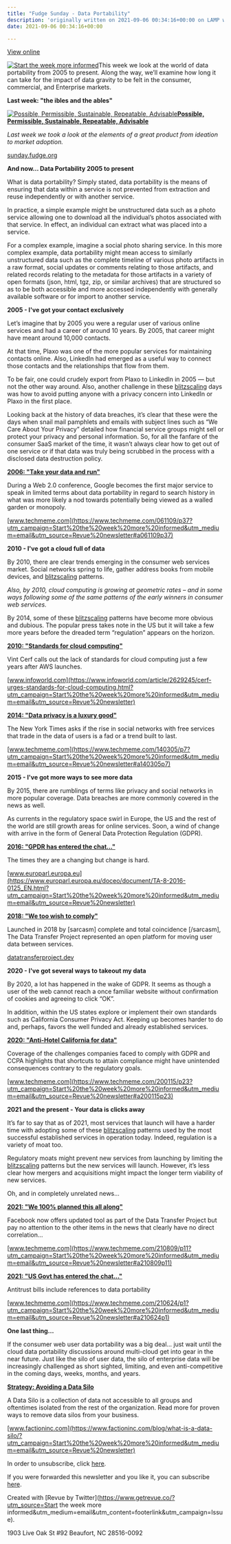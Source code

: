```yaml
---
title: "Fudge Sunday - Data Portability"
description: 'originally written on 2021-09-06 00:34:16+00:00 on LAMP with vi, WordPress, Jekyll, Gatsby Cloud, Netlify, Revue, Substack, or Buttondown'
date: 2021-09-06 00:34:16+00:00

---
```


[View online](https://sunday.fudge.org/issues/fudge-sunday-data-portability-742573?utm_campaign=Issue&utm_content=view_in_browser&utm_medium=email&utm_source=Start+the+week+more+informed)

[![Start the week more informed](https://bucketeer-e05bbc84-baa3-437e-9518-adb32be77984.s3.amazonaws.com/public/images/11503056-364c-4448-9295-b5e9a9f42d70_1200x115.png "Start the week more informed")](https://substackcdn.com/image/fetch/f_auto,q_auto:good,fl_progressive:steep/https%3A%2F%2Fbucketeer-e05bbc84-baa3-437e-9518-adb32be77984.s3.amazonaws.com%2Fpublic%2Fimages%2F11503056-364c-4448-9295-b5e9a9f42d70_1200x115.png)This week we look at the world of data portability from 2005 to present. Along the way, we’ll examine how long it can take for the impact of data gravity to be felt in the consumer, commercial, and Enterprise markets.

 **Last week: "the ibles and the ables"**

[![Possible, Permissible, Sustainable, Repeatable, Advisable](https://bucketeer-e05bbc84-baa3-437e-9518-adb32be77984.s3.amazonaws.com/public/images/ffeb3fdc-a7b0-4ad7-b155-37bbf560dc4e_600x300.jpeg "Possible, Permissible, Sustainable, Repeatable, Advisable")](https://substackcdn.com/image/fetch/f_auto,q_auto:good,fl_progressive:steep/https%3A%2F%2Fbucketeer-e05bbc84-baa3-437e-9518-adb32be77984.s3.amazonaws.com%2Fpublic%2Fimages%2Fffeb3fdc-a7b0-4ad7-b155-37bbf560dc4e_600x300.jpeg)**[Possible, Permissible, Sustainable, Repeatable, Advisable](https://sunday.fudge.org/issues/fudge-sunday-possible-permissible-sustainable-repeatable-advisable-732793?utm_campaign=Start%20the%20week%20more%20informed&utm_medium=email&utm_source=Revue%20newsletter)**

*Last week we took a look at the elements of a great product from ideation to market adoption.*

[sunday.fudge.org](https://sunday.fudge.org/issues/fudge-sunday-possible-permissible-sustainable-repeatable-advisable-732793?utm_campaign=Start%20the%20week%20more%20informed&utm_medium=email&utm_source=Revue%20newsletter)

 **And now... Data Portability 2005 to present**

What is data portability? Simply stated, data portability is the means of ensuring that data within a service is not prevented from extraction and reuse independently or with another service.

In practice, a simple example might be unstructured data such as a photo service allowing one to download all the individual’s photos associated with that service. In effect, an individual can extract what was placed into a service.

For a complex example, imagine a social photo sharing service. In this more complex example, data portability might mean access to similarly unstructured data such as the complete timeline of various photo artifacts in a raw format, social updates or comments relating to those artifacts, and related records relating to the metadata for those artifacts in a variety of open formats (json, html, tgz, zip, or similar archives) that are structured so as to be both accessible and more accessed independently with generally available software or for import to another service.

 **2005 - I've got your contact exclusively**

Let’s imagine that by 2005 you were a regular user of various online services and had a career of around 10 years. By 2005, that career might have meant around 10,000 contacts.

At that time, Plaxo was one of the more popular services for maintaining contacts online. Also, LinkedIn had emerged as a useful way to connect those contacts and the relationships that flow from them.

To be fair, one could crudely export from Plaxo to LinkedIn in 2005 — but not the other way around. Also, another challenge in these [blitzscaling](https://hbr.org/2016/04/blitzscaling?utm_campaign=Start%20the%20week%20more%20informed&utm_medium=email&utm_source=Revue%20newsletter) days was how to avoid putting anyone with a privacy concern into LinkedIn or Plaxo in the first place.

Looking back at the history of data breaches, it’s clear that these were the days when snail mail pamphlets and emails with subject lines such as “We Care About Your Privacy” detailed how financial service groups might sell or protect your privacy and personal information. So, for all the fanfare of the consumer SaaS market of the time, it wasn’t always clear how to get out of one service or if that data was truly being scrubbed in the process with a disclosed data destruction policy.

**[2006: "Take your data and run"](https://www.techmeme.com/061109/p37?utm_campaign=Start%20the%20week%20more%20informed&utm_medium=email&utm_source=Revue%20newsletter#a061109p37)**

During a Web 2.0 conference, Google becomes the first major service to speak in limited terms about data portability in regard to search history in what was more likely a nod towards potentially being viewed as a walled garden or monopoly.

[www.techmeme.com](https://www.techmeme.com/061109/p37?utm_campaign=Start%20the%20week%20more%20informed&utm_medium=email&utm_source=Revue%20newsletter#a061109p37)

 **2010 - I've got a cloud full of data**

By 2010, there are clear trends emerging in the consumer web services market. Social networks spring to life, gather address books from mobile devices, and [blitzscaling](https://hbr.org/2016/04/blitzscaling?utm_campaign=Start%20the%20week%20more%20informed&utm_medium=email&utm_source=Revue%20newsletter) patterns.

*Also, by 2010, cloud computing is growing at geometric rates – and in some ways following some of the same patterns of the early winners in consumer web services.*

By 2014, some of these [blitzscaling](https://hbr.org/2016/04/blitzscaling?utm_campaign=Start%20the%20week%20more%20informed&utm_medium=email&utm_source=Revue%20newsletter) patterns have become more obvious and dubious. The popular press takes note in the US but it will take a few more years before the dreaded term “regulation” appears on the horizon.

**[2010: "Standards for cloud computing"](https://www.infoworld.com/article/2629245/cerf-urges-standards-for-cloud-computing.html?utm_campaign=Start%20the%20week%20more%20informed&utm_medium=email&utm_source=Revue%20newsletter)**

Vint Cerf calls out the lack of standards for cloud computing just a few years after AWS launches.

[www.infoworld.com](https://www.infoworld.com/article/2629245/cerf-urges-standards-for-cloud-computing.html?utm_campaign=Start%20the%20week%20more%20informed&utm_medium=email&utm_source=Revue%20newsletter)

**[2014: "Data privacy is a luxury good"](https://www.techmeme.com/140305/p7?utm_campaign=Start%20the%20week%20more%20informed&utm_medium=email&utm_source=Revue%20newsletter#a140305p7)**

The New York Times asks if the rise in social networks with free services that trade in the data of users is a fad or a trend built to last.

[www.techmeme.com](https://www.techmeme.com/140305/p7?utm_campaign=Start%20the%20week%20more%20informed&utm_medium=email&utm_source=Revue%20newsletter#a140305p7)

 **2015 - I've got more ways to see more data**

By 2015, there are rumblings of terms like privacy and social networks in more popular coverage. Data breaches are more commonly covered in the news as well.

As currents in the regulatory space swirl in Europe, the US and the rest of the world are still growth areas for online services. Soon, a wind of change with arrive in the form of General Data Protection Regulation (GDPR).

**[2016: "GPDR has entered the chat..."](https://www.europarl.europa.eu/doceo/document/TA-8-2016-0125_EN.html?utm_campaign=Start%20the%20week%20more%20informed&utm_medium=email&utm_source=Revue%20newsletter)**

The times they are a changing but change is hard.

[www.europarl.europa.eu](https://www.europarl.europa.eu/doceo/document/TA-8-2016-0125_EN.html?utm_campaign=Start%20the%20week%20more%20informed&utm_medium=email&utm_source=Revue%20newsletter)

**[2018: "We too wish to comply"](https://datatransferproject.dev/?utm_campaign=Start%20the%20week%20more%20informed&utm_medium=email&utm_source=Revue%20newsletter)**

Launched in 2018 by [sarcasm] complete and total coincidence [/sarcasm], The Data Transfer Project represented an open platform for moving user data between services.

[datatransferproject.dev](https://datatransferproject.dev/?utm_campaign=Start%20the%20week%20more%20informed&utm_medium=email&utm_source=Revue%20newsletter)

 **2020 - I've got several ways to takeout my data**

By 2020, a lot has happened in the wake of GDPR. It seems as though a user of the web cannot reach a once familiar website without confirmation of cookies and agreeing to click “OK”.

In addition, within the US states explore or implement their own standards such as California Consumer Privacy Act. Keeping up becomes harder to do and, perhaps, favors the well funded and already established services.

**[2020: "Anti-Hotel California for data"](https://www.techmeme.com/200115/p23?utm_campaign=Start%20the%20week%20more%20informed&utm_medium=email&utm_source=Revue%20newsletter#a200115p23)**

Coverage of the challenges companies faced to comply with GDPR and CCPA highlights that shortcuts to attain compliance might have unintended consequences contrary to the regulatory goals.

[www.techmeme.com](https://www.techmeme.com/200115/p23?utm_campaign=Start%20the%20week%20more%20informed&utm_medium=email&utm_source=Revue%20newsletter#a200115p23)

 **2021 and the present - Your data is clicks away**

It’s far to say that as of 2021, most services that launch will have a harder time with adopting some of these [blitzscaling](https://hbr.org/2016/04/blitzscaling?utm_campaign=Start%20the%20week%20more%20informed&utm_medium=email&utm_source=Revue%20newsletter) patterns used by the most successful established services in operation today. Indeed, regulation is a variety of moat too.

Regulatory moats might prevent new services from launching by limiting the [blitzscaling](https://hbr.org/2016/04/blitzscaling?utm_campaign=Start%20the%20week%20more%20informed&utm_medium=email&utm_source=Revue%20newsletter) patterns but the new services will launch. However, it’s less clear how mergers and acquisitions might impact the longer term viability of new services.

Oh, and in completely unrelated news…

**[2021: "We 100% planned this all along"](https://www.techmeme.com/210809/p11?utm_campaign=Start%20the%20week%20more%20informed&utm_medium=email&utm_source=Revue%20newsletter#a210809p11)**

Facebook now offers updated tool as part of the Data Transfer Project but pay no attention to the other items in the news that clearly have no direct correlation…

[www.techmeme.com](https://www.techmeme.com/210809/p11?utm_campaign=Start%20the%20week%20more%20informed&utm_medium=email&utm_source=Revue%20newsletter#a210809p11)

**[2021: "US Govt has entered the chat..."](https://www.techmeme.com/210624/p1?utm_campaign=Start%20the%20week%20more%20informed&utm_medium=email&utm_source=Revue%20newsletter#a210624p1)**

Antitrust bills include references to data portability

[www.techmeme.com](https://www.techmeme.com/210624/p1?utm_campaign=Start%20the%20week%20more%20informed&utm_medium=email&utm_source=Revue%20newsletter#a210624p1)

 **One last thing...**

If the consumer web user data portability was a big deal… just wait until the cloud data portability discussions around multi-cloud get into gear in the near future. Just like the silo of user data, the silo of enterprise data will be increasingly challenged as short sighted, limiting, and even anti-competitive in the coming days, weeks, months, and years.

**[Strategy: Avoiding a Data Silo](https://www.factioninc.com/blog/what-is-a-data-silo/?utm_campaign=Start%20the%20week%20more%20informed&utm_medium=email&utm_source=Revue%20newsletter)**

A Data Silo is a collection of data not accessible to all groups and oftentimes isolated from the rest of the organization. Read more for proven ways to remove data silos from your business.

[www.factioninc.com](https://www.factioninc.com/blog/what-is-a-data-silo/?utm_campaign=Start%20the%20week%20more%20informed&utm_medium=email&utm_source=Revue%20newsletter)

In order to unsubscribe, click [here](#).

If you were forwarded this newsletter and you like it, you can subscribe [here](https://sunday.fudge.org/?utm_campaign=Issue&utm_content=forwarded&utm_medium=email&utm_source=Start+the+week+more+informed).

Created with [Revue by Twitter](https://www.getrevue.co/?utm_source=Start the week more informed&utm_medium=email&utm_content=footerlink&utm_campaign=Issue).

1903 Live Oak St #92 Beaufort, NC 28516-0092


